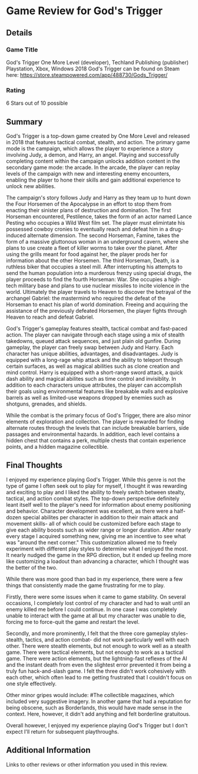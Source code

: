 # Game Review for God's Trigger

## Details

### Game Title

God's Trigger
One More Level (developer), Techland Publishing (publisher)
Playstation, Xbox, Windows
2018
God's Trigger can be found on Steam here: https://store.steampowered.com/app/488730/Gods_Trigger/

### Rating

6 Stars out of 10 possible

## Summary

God's Trigger is a top-down game created by One More Level and released in 2018 that features tactical combat, stealth, and action. The primary game mode is the campaign, which allows the player to experience a story involving Judy, a demon, and Harry, an angel. Playing and successfully completing content within the campaign unlocks addition content in the secondary game mode: the arcade. In the arcade, the player can replay levels of the campaign with new and interesting enemy encounters, enabling the player to hone their skills and gain additional experience to unlock new abilities. 

The campaign's story follows Judy and Harry as they team up to hunt down the Four Horsemen of the Apocalypse in an effort to stop them from enacting their sinister plans of destruction and domination. The first Horseman encountered, Pestilence, takes the form of an actor named Lance Pesting who occupies a Wild West film set. The player must elimintate his possessed cowboy cronies to eventually reach and defeat him in a drug-induced alternate dimension. The second Horseman, Famine, takes the form of a massive gluttonous woman in an underground cavern, where she plans to use create a fleet of killer worms to take over the planet. After using the grills meant for food against her, the player prods her for information about the other Horsemen. The third Horseman, Death, is a ruthless biker that occupies a steel mill. After interrupting his attempts to send the human population into a murderous frenzy using special drugs, the player proceeds to find the fourth Horseman: War. She occupies a high-tech military base and plans to use nuclear missiles to incite violence in the world. Ultimately the player travels to Heaven to discover the betrayal of the archangel Gabriel: the mastermind who required the defeat of the Horseman to enact his plan of world domination. Freeing and acquiring the assistance of the previously defeated Horsemen, the player fights through Heaven to reach and defeat Gabriel. 

God's Trigger's gameplay features stealth, tactical combat and fast-paced action. The player can navigate through each stage using a mix of stealth takedowns, queued attack sequences, and just plain old gunfire. During gameplay, the player can freely swap between Judy and Harry. Each character has unique abilities, advantages, and disadvantages. Judy is equipped with a long-rage whip attack and the ability to teleport through certain surfaces, as well as magical abilities such as clone creation and mind control. Harry is equipped with a short-range sword attack, a quick dash ability and magical abilites such as time control and invisiblity. In addition to each characters unique attributes, the player can accomplish their goals using environmental features like breakable walls and explosive barrels as well as limited-use weapons dropped by enemies such as shotguns, grenades, and shields.

While the combat is the primary focus of God's Trigger, there are also minor elements of exploration and collection. The player is rewarded for finding alternate routes through the levels that can include breakable barriers, side passages and environmental hazards. In addition, each level contains a hidden chest that contains a perk, multiple chests that contain experience points, and a hidden magazine collectible. 

## Final Thoughts

I enjoyed my experience playing God's Trigger. While this genre is not the type of game I often seek out to play for myself, I thought it was rewarding and exciting to play and I liked the ability to freely switch between stealty, tactical, and action combat styles. The top-down perspective definitely leant itself well to the player's need for information about enemy positioning and behavior. Character development was excellent, as there were a half-dozen special abilites per character in addition to their main attack and movement skills- all of which could be customized before each stage to give each ability boosts such as wider range or longer duration. After nearly every stage I acquired something new, giving me an incentive to see what was "around the next corner." This customization allowed me to freely experiment with different play styles to determine what I enjoyed the most. It nearly nudged the game in the RPG direction, but it ended up feeling more like customizing a loadout than advancing a character, which I thought was the better of the two. 

While there was more good than bad in my experience, there were a few things that consistently made the game frustrating for me to play. 

Firstly, there were some issues when it came to game stability. On several occasions, I completely lost control of my character and had to wait until an enemy killed me before I could continue. In one case I was completely unable to interact with the game at all but my character was unable to die, forcing me to force-quit the game and restart the level.

Secondly, and more prominently, I felt that the three core gameplay styles- stealth, tactics, and action combat- did not work particularly well with each other. There were stealth elements, but not enough to work well as a stealth game. There were tactical elements, but not enough to work as a tactical game. There were action elements, but the lightning-fast reflexes of the AI and the instant death from even the slightest error prevented it from being a truly fun hack-and-slash game. I felt the three didn't work cohesively with each other, which often lead to me getting frustrated that I couldn't focus on one style effectively. 

Other minor gripes would include:
#The collectible magazines, which included very suggestive imagery. In another game that had a reputation for being obscene, such as Borderlands, this would have made sense in the context. Here, however, it didn't add anything and felt borderline gratuitous. 

Overall however, I enjoyed my experience playing God's Trigger but I don't expect I'll return for subsequent playthroughs.

## Additional Information

Links to other reviews or other information you used in this review.
